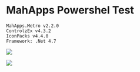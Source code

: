 # MahApps Powershel Test

```
MahApps.Metro v2.2.0
ControlzEx v4.3.2
IconPacks v4.4.0
Framework: .Net 4.7
```

![](2020-08-14_08h53_18.png)

![](2020-08-14_08h53_26.png)

